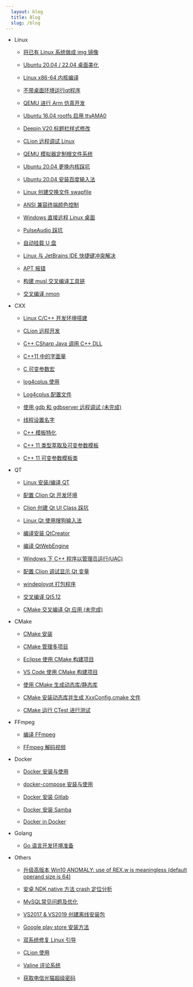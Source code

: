 ```yaml
---
  layout: blog
  title: Blog
  slug: /blog
---
```

* Linux

  * [将已有 Linux 系统做成 img 镜像](blog/Linux/001_LinuxSystemToImage.md)

  * [Ubuntu 20.04 / 22.04 桌面美化](blog/Linux/002_BeautifyUbuntuDesktop.md)

  * [Linux x86-64 内核编译](blog/Linux/003_CompileKernel.md)

  * [不带桌面环境运行qt程序](blog/Linux/004_RunQtGUIWithoutDesktop.md)

  * [QEMU 进行 Arm 仿真开发](blog/Linux/005_QEMUArm.md)

  * [Ubuntu 16.04 rootfs 启用 ttyAMA0](blog/Linux/006_Ubuntu16.04RootfsttyAMA0.md)

  * [Deepin V20 标题栏样式修改](blog/Linux/007_DeepinV20TitleBar.md)

  * [CLion 远程调试 Linux](blog/Linux/008_CLionRemoteDebug.md)

  * [QEMU 模拟器定制根文件系统](blog/Linux/009_QEMUBuildRootfs.md)

  * [Ubuntu 20.04 更换内核踩坑](blog/Linux/010_UbuntuReplaceKernel.md)

  * [Ubuntu 20.04 安装百度输入法](blog/Linux/011_UbuntuInstallBaiduPinyin.md)

  * [Linux 创建交换文件 swapfile](blog/Linux/012_LinuxCreateSwapfile.md)

  * [ANSI 兼容终端颜色控制](blog/Linux/013_LinuxConsoleColor.md)

  * [Windows 直接远程 Linux 桌面](blog/Linux/014_RDPRemot.md)

  * [PulseAudio 踩坑](blog/Linux/015_PulseAudio.md)

  * [自动挂载 U 盘](blog/Linux/016_AutoMountUsbstorage.md)

  * [Linux 与 JetBrains IDE 快捷键冲突解决](blog/Linux/017_LinuxKeymap.md)

  * [APT 报错](blog/Linux/018_Apt.md)

  * [构建 musl 交叉编译工具链](blog/Linux/019_MakeMusl.md)

  * [交叉编译 nmon](blog/Linux/020_CrossCompileNmon.md)

* CXX

  * [Linux C/C++ 开发环境搭建](blog/CXX/001_LinuxCxxDevelopmentEnvironment.md)

  * [CLion 远程开发](blog/CXX/002_CLionRemoteDevelopment.md)

  * [C++ CSharp Java 调用 C++ DLL](blog/CXX/003_CallCxxlib.md)

  * [C++11 中的字面量](blog/CXX/004_Literal.md)

  * [C 可变参数宏](blog/CXX/005_VariadicMacro.md)

  * [log4cplus 使用](blog/CXX/006_log4cplus.md)

  * [Log4cplus 配置文件](blog/CXX/007_log4cplusPropertyConfigurator.md)

  * [使用 gdb 和 gdbserver 远程调试 (未完成)](blog/CXX/008_GdbGdberverRemoteDebug.md)

  * [线程设置名字](blog/CXX/009_ThreadName.md)

  * [C++ 模板特化](blog/CXX/010_TemplatesSpecialization.md)

  * [C++ 11 类型萃取及可变参数模板](blog/CXX/011_TypeTraitsAndVariadicTemplate.md)

  * [C++ 11 可变参数模板类](blog/CXX/012_VariadicTemplateClass.md)

* QT

  * [Linux 安装/编译 QT](blog/QT/001_InstallQt.md)

  * [配置 Clion Qt 开发环境](blog/QT/002_CLionQt.md)

  * [Clion 创建 Qt UI Class 踩坑](blog/QT/003_ClionCreateQtUiClass.md)

  * [Linux Qt 使用搜狗输入法](blog/QT/004_QtSogouPinyin.md)

  * [编译安装 QtCreator](blog/QT/005_CompileQtCreator.md)

  * [编译 QtWebEngine](blog/QT/006_CompileQtWebEngine.md)

  * [Windows 下 C++ 程序以管理员运行(UAC)](blog/QT/006_QtUAC.md)

  * [配置 Clion 调试显示 Qt 变量](blog/QT/007_CLionQtDebug.md)

  * [windeployqt 打包程序](blog/QT/008_WindeployQt.md)

  * [交叉编译 Qt5.12](blog/QT/009_CrossCompileQt.md)

  * [CMake 交叉编译 Qt 应用 (未完成)](blog/QT/010_CrossCompileQtApplication.md)

* CMake

  * [CMake 安装](blog/CMake/001_InstallCMake.md)

  * [CMake 管理多项目](blog/CMake/002_CmakeMultiproject.md)

  * [Eclipse 使用 CMake 构建项目](blog/CMake/003_CmakeEclipse.md)

  * [VS Code 使用 CMake 构建项目](blog/CMake/004_CmakeVScode.md)

  * [使用 CMake 生成动态库/静态库](blog/CMake/005_CmakeGenerateLib.md)

  * [CMake 安装动态库并生成 XxxConfig.cmake 文件](blog/CMake/006_CmakeInstallSharedLib.md)

  * [CMake 运行 CTest 进行测试](blog/CMake/007_CmakeCTest.md)

* FFmpeg

  * [编译 FFmpeg](blog/FFmpeg/001_BuildFFmpeg.md)

  * [FFmpeg 解码视频](blog/FFmpeg/002_Decode.md)

* Docker

  * [Docker 安装与使用](blog/Docker/001_Docker.md)

  * [docker-compose 安装与使用](blog/Docker/002_docker-compose.md)

  * [Docker 安装 Gitlab](blog/Docker/003_DockerGitlab.md)

  * [Docker 安装 Samba](blog/Docker/004_DockerSamba.md)

  * [Docker in Docker](blog/Docker/005_dind.md)

* Golang

  * [Go 语言开发环境准备](blog/Golang/001_DevelopmentEnvironment.md)

* Others

  * [升级高版本 Win10 ANOMALY: use of REX.w is meaningless (default operand size is 64)](blog/Others/001_Win10ANOMALY.md)

  * [安卓 NDK native 方法 crash 定位分析](blog/Others/002_NDKNativeMethodCrash.md)

  * [MySQL常见问题及优化](blog/Others/003_MySqlCommonIssues.md)

  * [VS2017 & VS2019 创建离线安装包](blog/Others/004_VS2019OfflineInstaller.md)

  * [Google play store 安装方法](blog/Others/005_GooglePlayStore.md)

  * [双系统修复 Linux 引导](blog/Others/006_GrubBoot.md)

  * [CLion 使用](blog/Others/007_ClionTips.md)

  * [Valine 评论系统](blog/Others/008_Valine.md)

  * [获取电信光猫超级密码](blog/Others/009_OpticalModem.md)

